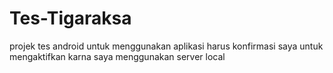 # Tes-Tigaraksa
projek tes android untuk menggunakan aplikasi harus konfirmasi saya untuk mengaktifkan karna saya menggunakan server local


